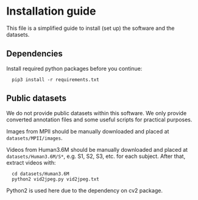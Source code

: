 # Installation guide

This file is a simplified guide to install (set up) the software and the
datasets.

## Dependencies

Install required python packages before you continue:
```
  pip3 install -r requirements.txt
```

## Public datasets

We do not provide public datasets within this software. We only provide
converted annotation files and some useful scripts for practical purposes.

Images from MPII should be manually downloaded and placed
at `datasets/MPII/images`.

Videos from Human3.6M should be manually downloaded and placed
at `datasets/Human3.6M/S*`, e.g. S1, S2, S3, etc. for each subject.
After that, extract videos with:
```
  cd datasets/Human3.6M
  python2 vid2jpeg.py vid2jpeg.txt
```
Python2 is used here due to the dependency on cv2 package.

